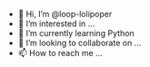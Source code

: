 - 👋 Hi, I’m @loop-lolipoper
- 👀 I’m interested in ...
- 🌱 I’m currently learning Python
- 💞️ I’m looking to collaborate on ...
- 📫 How to reach me ...
